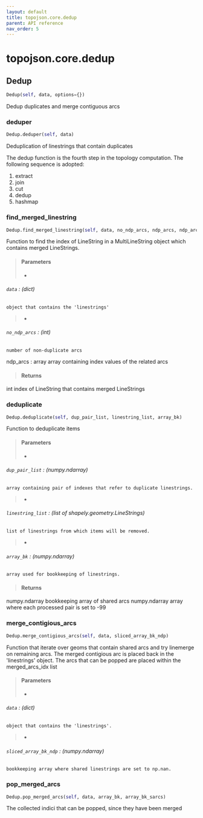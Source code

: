 ```yaml
---
layout: default
title: topojson.core.dedup
parent: API reference
nav_order: 5
---
```



# topojson.core.dedup

## Dedup
```python
Dedup(self, data, options={})
```

Dedup duplicates and merge contiguous arcs

### deduper
```python
Dedup.deduper(self, data)
```

Deduplication of linestrings that contain duplicates

The dedup function is the fourth step in the topology computation.
The following sequence is adopted:
1. extract
2. join
3. cut
4. dedup
5. hashmap

### find_merged_linestring
```python
Dedup.find_merged_linestring(self, data, no_ndp_arcs, ndp_arcs, ndp_arcs_bk)
```

Function to find the index of LineString in a MultiLineString object which
contains merged LineStrings.

>#### Parameters
> + 
###### `data` : (dict)
    object that contains the 'linestrings'
> + 
###### `no_ndp_arcs` : (int)
    number of non-duplicate arcs
ndp_arcs : array
    array containing index values of the related arcs

>#### Returns
int
    index of LineString that contains merged LineStrings

### deduplicate
```python
Dedup.deduplicate(self, dup_pair_list, linestring_list, array_bk)
```

Function to deduplicate items

>#### Parameters
> + 
###### `dup_pair_list` : (numpy.ndarray)
    array containing pair of indexes that refer to duplicate linestrings.
> + 
###### `linestring_list` : (list of shapely.geometry.LineStrings)
    list of linestrings from which items will be removed.
> + 
###### `array_bk` : (numpy.ndarray)
    array used for bookkeeping of linestrings.

>#### Returns
numpy.ndarray
    bookkeeping array of shared arcs
numpy.ndarray
    array where each processed pair is set to -99

### merge_contigious_arcs
```python
Dedup.merge_contigious_arcs(self, data, sliced_array_bk_ndp)
```

Function that iterate over geoms that contain shared arcs and try linemerge
on remaining arcs. The merged contigious arc is placed back in the 'linestrings'
object.
The arcs that can be popped are placed within the merged_arcs_idx list

>#### Parameters
> + 
###### `data` : (dict)
    object that contains the 'linestrings'.
> + 
###### `sliced_array_bk_ndp` : (numpy.ndarray)
    bookkeeping array where shared linestrings are set to np.nan.

### pop_merged_arcs
```python
Dedup.pop_merged_arcs(self, data, array_bk, array_bk_sarcs)
```

The collected indici that can be popped, since they have been merged


